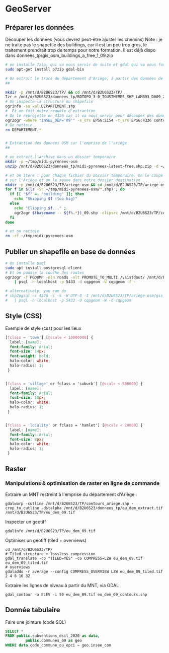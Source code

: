 # GeoServer

## Préparer les données
Découper les données (vous devrez peut-être ajuster les chemins)
Note : je ne traite pas le shapefile des buildings, car il est un peu trop gros, le traitement prendrait trop de temps pour notre formation. Il est déjà dispo dans donnees_tp/gis_osm_buildings_a_free_1_09.zip
```bash
# on installe 7zip, qui va nous servir de suite et gdal qui va nous fournir les commandes ogr un peu plus tard
sudo apt-get install p7zip gdal-bin

# On extrait le tracé du département d'Ariège, à partir des données de la BDtopo
##

mkdir -p /mnt/d/B2U6S23/TP/ && cd /mnt/d/B2U6S23/TP/
7zr e /mnt/d/B2U6S23/donnees_tp/BDTOPO_3-0_TOUSTHEMES_SHP_LAMB93_D009_2021-09-15.7z BDTOPO_3-0_TOUSTHEMES_SHP_LAMB93_D009_2021-09-15/BDTOPO/1_DONNEES_LIVRAISON_2021-09-00165/BDT_3-0_SHP_LAMB93_D009-ED2021-09-15/ADMINISTRATIF/DEPARTEMENT.*
# On inspecte la structure du shapefile
ogrinfo -so -al DEPARTEMENT.shp
#  Et on fait notre requête d'extraction
# On le reprojette en 4326 car il va nous servir pour découper des données en 4326, et la commande ogr2ogr clipsrc semble nécessiter la même projection que la donnée source (cf + bas)
ogr2ogr -where "INSEE_DEP='09'" -s_srs EPSG:2154 -t_srs EPSG:4326 contours_ariege.shp DEPARTEMENT.shp
# On nettoie
rm DEPARTEMENT.*


# Extraction des données OSM sur l'emprise de l'ariège
##

# on extrait l'archive dans un dossier temporaire
mkdir -p ~/tmp/midi-pyrenees-osm
unzip /mnt/d/B2U6S23/donnees_tp/midi-pyrenees-latest-free.shp.zip -d ~/tmp/midi-pyrenees-osm

# et on itère : pour chaque fichier du dossier temporaire, on le coupe
# sur l'Ariège et on le sauve dans notre dossier destination
mkdir -p /mnt/d/B2U6S23/TP/ariege-osm && cd /mnt/d/B2U6S23/TP/ariege-osm
for f in $(ls -Sr ~/tmp/midi-pyrenees-osm/*.shp) ; do
  if [[ "$f" =~ "building" ]]; then
    echo "Skipping $f (too big)"
  else
    echo "Clipping $f..." ;
    ogr2ogr $(basename -- ${f%.*})_09.shp -clipsrc /mnt/d/B2U6S23/TP/contours_ariege.shp -lco ENCODING=UTF-8 $f
  fi
done

# et on nettoie
rm -rf ~/tmp/midi-pyrenees-osm

```

## Publier un shapefile en base de données
```bash
# On installe psql
sudo apt install postgresql-client
# Et on pousse la couche des routes
ogr2ogr -f PGDUMP -nln roads -nlt PROMOTE_TO_MULTI /vsistdout/ /mnt/d/B2U6S23/TP/ariege-osm/gis_osm_roads_free_1_09.shp \
	| psql -h localhost -p 5433 -d cqpgeom -U cqpgeom -f -

# alternatively, you can do
# shp2pgsql -s 4326 -c -k -W UTF-8 -I /mnt/d/B2U6S23/TP/ariege-osm/gis_osm_roads_free_1_09.shp roads \
#   | psql -h localhost -p 5433 -U cqpgeom -W -d cqpgeom

```

## Style (CSS)
Exemple de style (css) pour les lieux
```css
[fclass = 'town'] [@scale < 10000000] {
  label: [name];
  font-family: Arial;
  font-size: 14px;
  font-weight: bold;
  halo-color: white;
  halo-radius: 1;
 }


[fclass = 'village' or fclass = 'suburb'] [@scale < 500000] {
  label: [name];
  font-family: Arial;
  font-size: 10px;
  halo-color: white;
  halo-radius: 1;
 }


[fclass = 'locality' or fclass = 'hamlet'] [@scale < 20000] {
  label: [name];
  font-family: Arial;
  font-size: 8px;
  halo-color: white;
  halo-radius: 1;
 }
```

## Raster
### Manipulations  & optimisation de raster en ligne de commande
Extraire un MNT restreint à l'emprise du département d'Ariège :
```
gdalwarp -cutline /mnt/d/B2U6S23/TP/contours_ariege.shp -crop_to_cutline -dstalpha /mnt/d/B2U6S23/donnees_tp/eu_dem_extract.tif /mnt/d/B2U6S23/TP/eu_dem_09.tif
```

Inspecter un geotiff
```
gdalinfo /mnt/d/B2U6S23/TP/eu_dem_09.tif
```

Optimiser un geotiff (tiled + overviews)
```
cd /mnt/d/B2U6S23/TP/
# Tiled structure + lossless compression
gdal_translate -co "TILED=YES" -co COMPRESS=LZW eu_dem_09.tif eu_dem_09_tiled.tif
# overviews
gdaladdo -r average --config COMPRESS_OVERVIEW LZW eu_dem_09_tiled.tif 2 4 8 16 32
```

Extraire les lignes de niveau à partir du MNT, via GDAL
```
gdal_contour -a ELEV -i 50 eu_dem_09.tif eu_dem_09_contours.shp
```

## Donnée tabulaire
Faire une jointure (code SQL)
```SQL
SELECT *
FROM public.subventions_dsil_2020 as data,
		 public.communes_09 as geo
WHERE data.code_commune_ou_epci = geo.insee_com
```
